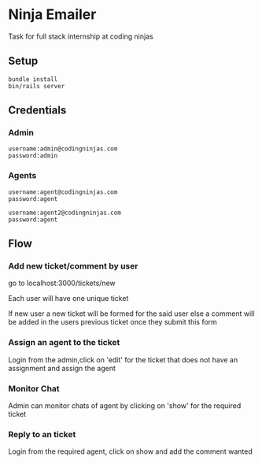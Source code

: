 # Ninja Emailer

Task for full stack internship at coding ninjas
## Setup

```
bundle install
bin/rails server
```

## Credentials

### Admin

```
username:admin@codingninjas.com
password:admin
```

### Agents

```
username:agent@codingninjas.com
password:agent
```

```
username:agent2@codingninjas.com
password:agent
```

## Flow

### Add new ticket/comment by user

go to localhost:3000/tickets/new

Each user will have one unique ticket

If new user a new ticket will be formed for the said user else a comment will be added in the users previous ticket once they submit this form

### Assign an agent to the ticket

Login from the admin,click on 'edit' for the ticket that does not have an assignment and assign the agent

### Monitor Chat

Admin can monitor chats of agent by clicking on 'show' for the required ticket

### Reply to an ticket

Login from the required agent, click on show and add the comment wanted

